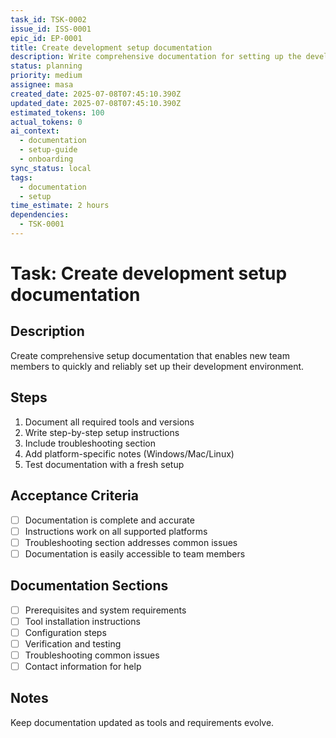 ```yaml
---
task_id: TSK-0002
issue_id: ISS-0001
epic_id: EP-0001
title: Create development setup documentation
description: Write comprehensive documentation for setting up the development environment
status: planning
priority: medium
assignee: masa
created_date: 2025-07-08T07:45:10.390Z
updated_date: 2025-07-08T07:45:10.390Z
estimated_tokens: 100
actual_tokens: 0
ai_context:
  - documentation
  - setup-guide
  - onboarding
sync_status: local
tags:
  - documentation
  - setup
time_estimate: 2 hours
dependencies:
  - TSK-0001
---
```


# Task: Create development setup documentation

## Description
Create comprehensive setup documentation that enables new team members to quickly and reliably set up their development environment.

## Steps
1. Document all required tools and versions
2. Write step-by-step setup instructions
3. Include troubleshooting section
4. Add platform-specific notes (Windows/Mac/Linux)
5. Test documentation with a fresh setup

## Acceptance Criteria
- [ ] Documentation is complete and accurate
- [ ] Instructions work on all supported platforms
- [ ] Troubleshooting section addresses common issues
- [ ] Documentation is easily accessible to team members

## Documentation Sections
- [ ] Prerequisites and system requirements
- [ ] Tool installation instructions
- [ ] Configuration steps
- [ ] Verification and testing
- [ ] Troubleshooting common issues
- [ ] Contact information for help

## Notes
Keep documentation updated as tools and requirements evolve.
